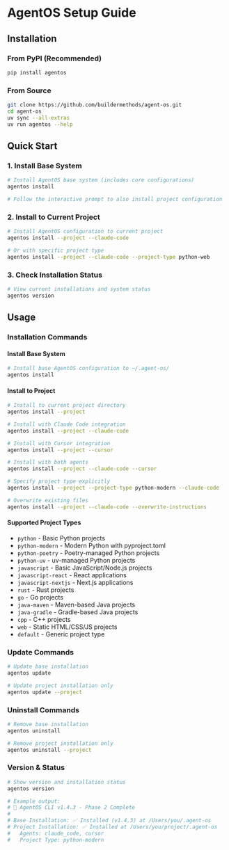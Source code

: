 # AgentOS Setup Guide

## Installation

### From PyPI (Recommended)

```bash
pip install agentos
```

### From Source

```bash
git clone https://github.com/buildermethods/agent-os.git
cd agent-os
uv sync --all-extras
uv run agentos --help
```

## Quick Start

### 1. Install Base System

```bash
# Install AgentOS base system (includes core configurations)
agentos install

# Follow the interactive prompt to also install project configuration
```

### 2. Install to Current Project

```bash
# Install AgentOS configuration to current project
agentos install --project --claude-code

# Or with specific project type
agentos install --project --claude-code --project-type python-web
```

### 3. Check Installation Status

```bash
# View current installations and system status
agentos version
```

## Usage

### Installation Commands

#### Install Base System
```bash
# Install base AgentOS configuration to ~/.agent-os/
agentos install
```

#### Install to Project
```bash
# Install to current project directory
agentos install --project

# Install with Claude Code integration
agentos install --project --claude-code

# Install with Cursor integration  
agentos install --project --cursor

# Install with both agents
agentos install --project --claude-code --cursor

# Specify project type explicitly
agentos install --project --project-type python-modern --claude-code

# Overwrite existing files
agentos install --project --claude-code --overwrite-instructions
```

#### Supported Project Types
- `python` - Basic Python projects
- `python-modern` - Modern Python with pyproject.toml
- `python-poetry` - Poetry-managed Python projects  
- `python-uv` - uv-managed Python projects
- `javascript` - Basic JavaScript/Node.js projects
- `javascript-react` - React applications
- `javascript-nextjs` - Next.js applications
- `rust` - Rust projects
- `go` - Go projects
- `java-maven` - Maven-based Java projects
- `java-gradle` - Gradle-based Java projects
- `cpp` - C++ projects
- `web` - Static HTML/CSS/JS projects
- `default` - Generic project type

### Update Commands

```bash
# Update base installation
agentos update

# Update project installation only
agentos update --project
```

### Uninstall Commands

```bash
# Remove base installation
agentos uninstall

# Remove project installation only  
agentos uninstall --project
```

### Version & Status

```bash
# Show version and installation status
agentos version

# Example output:
# 🤖 AgentOS CLI v1.4.3 - Phase 2 Complete
# 
# Base Installation: ✅ Installed (v1.4.3) at /Users/you/.agent-os
# Project Installation: ✅ Installed at /Users/you/project/.agent-os
#   Agents: claude_code, cursor
#   Project Type: python-modern
```